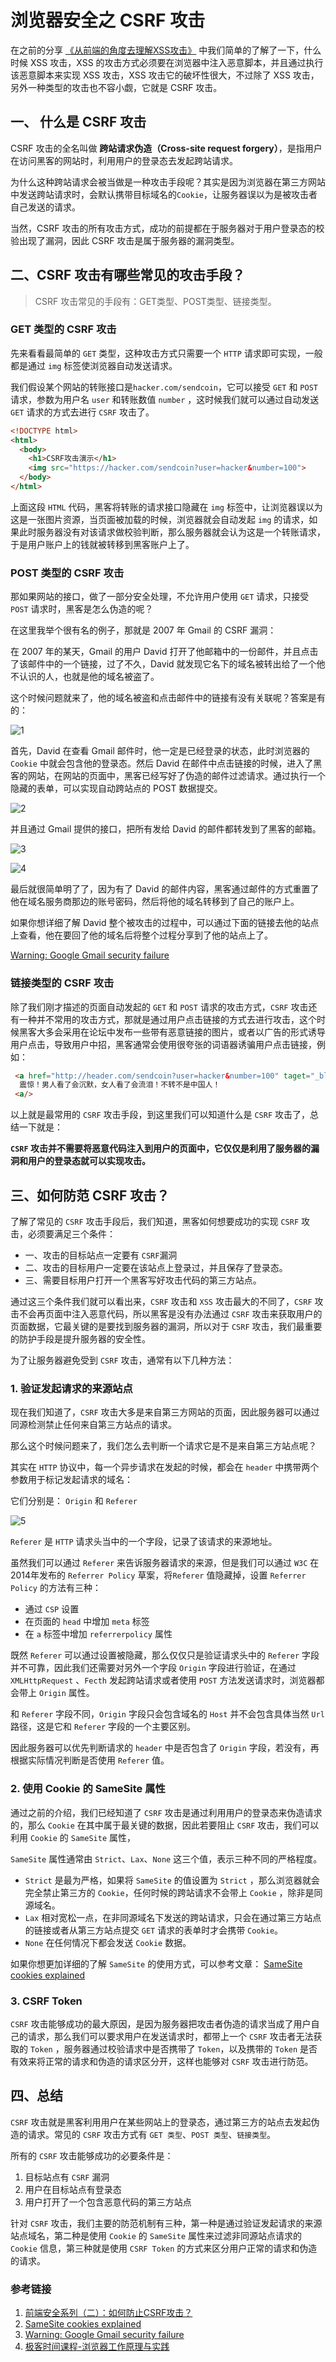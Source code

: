 # 浏览器安全之 CSRF 攻击

在之前的分享 [《从前端的角度去理解XSS攻击》](https://github.com/moeacg/Learning-notes/issues/4) 中我们简单的了解了一下，什么时候 XSS 攻击，XSS 的攻击方式必须要在浏览器中注入恶意脚本，并且通过执行该恶意脚本来实现 XSS 攻击，XSS 攻击它的破坏性很大，不过除了 XSS 攻击，另外一种类型的攻击也不容小觑，它就是 CSRF 攻击。

## 一、 什么是 CSRF 攻击

CSRF 攻击的全名叫做 **跨站请求伪造（Cross-site request forgery）**，是指用户在访问黑客的网站时，利用用户的登录态去发起跨站请求。

为什么这种跨站请求会被当做是一种攻击手段呢？其实是因为浏览器在第三方网站中发送跨站请求时，会默认携带目标域名的`Cookie`，让服务器误以为是被攻击者自己发送的请求。

当然，CSRF 攻击的所有攻击方式，成功的前提都在于服务器对于用户登录态的校验出现了漏洞，因此 CSRF 攻击是属于服务器的漏洞类型。

## 二、CSRF 攻击有哪些常见的攻击手段？

> CSRF 攻击常见的手段有：GET类型、POST类型、链接类型。

### GET 类型的 CSRF 攻击

先来看看最简单的 `GET` 类型，这种攻击方式只需要一个 `HTTP` 请求即可实现，一般都是通过 `img` 标签使浏览器自动发送请求。

我们假设某个网站的转账接口是`hacker.com/sendcoin`，它可以接受 `GET` 和 `POST` 请求，参数为用户名 `user` 和转账数值 `number` ，这时候我们就可以通过自动发送 `GET` 请求的方式去进行 `CSRF` 攻击了。

```html
<!DOCTYPE html>
<html>
  <body>
    <h1>CSRF攻击演示</h1>
    <img src="https://hacker.com/sendcoin?user=hacker&number=100">
  </body>
</html>
```

上面这段 `HTML` 代码，黑客将转账的请求接口隐藏在 `img` 标签中，让浏览器误以为这是一张图片资源，当页面被加载的时候，浏览器就会自动发起 `img` 的请求，如果此时服务器没有对该请求做校验判断，那么服务器就会认为这是一个转账请求，于是用户账户上的钱就被转移到黑客账户上了。

### POST 类型的 CSRF 攻击

那如果网站的接口，做了一部分安全处理，不允许用户使用 `GET` 请求，只接受 `POST` 请求时，黑客是怎么伪造的呢？

在这里我举个很有名的例子，那就是 2007 年 Gmail 的 CSRF 漏洞：

在 2007 年的某天，Gmail 的用户 David 打开了他邮箱中的一份邮件，并且点击了该邮件中的一个链接，过了不久，David 就发现它名下的域名被转出给了一个他不认识的人，也就是他的域名被盗了。

这个时候问题就来了，他的域名被盗和点击邮件中的链接有没有关联呢？答案是有的：

![1](/assets/005/img/1.png)

首先，David 在查看 Gmail 邮件时，他一定是已经登录的状态，此时浏览器的 `Cookie` 中就会包含他的登录态。然后 David 在邮件中点击链接的时候，进入了黑客的网站，在网站的页面中，黑客已经写好了伪造的邮件过滤请求。通过执行一个隐藏的表单，可以实现自动跨站点的 POST 数据提交。

![2](/assets/005/img/2.png)

并且通过 Gmail 提供的接口，把所有发给 David 的邮件都转发到了黑客的邮箱。

![3](/assets/005/img/3.png)

![4](/assets/005/img/4.png)

最后就很简单明了了，因为有了 David 的邮件内容，黑客通过邮件的方式重置了他在域名服务商那边的账号密码，然后将他的域名转移到了自己的账户上。

如果你想详细了解 David 整个被攻击的过程中，可以通过下面的链接去他的站点上查看，他在要回了他的域名后将整个过程分享到了他的站点上了。

[Warning: Google Gmail security failure](https://www.davidairey.com/google-gmail-security-hijack)

### 链接类型的 CSRF 攻击

除了我们刚才描述的页面自动发起的 `GET` 和 `POST` 请求的攻击方式，`CSRF` 攻击还有一种并不常用的攻击方式，那就是通过用户点击链接的方式去进行攻击，这个时候黑客大多会采用在论坛中发布一些带有恶意链接的图片，或者以广告的形式诱导用户点击，导致用户中招，黑客通常会使用很夸张的词语器诱骗用户点击链接，例如：

```html
 <a href="http://header.com/sendcoin?user=hacker&number=100" taget="_blank">
  震惊！男人看了会沉默，女人看了会流泪！不转不是中国人！
 <a/>
```

以上就是最常用的 `CSRF` 攻击手段，到这里我们可以知道什么是 `CSRF`  攻击了，总结一下就是：

**`CSRF` 攻击并不需要将恶意代码注入到用户的页面中，它仅仅是利用了服务器的漏洞和用户的登录态就可以实现攻击。**

## 三、如何防范 CSRF 攻击？

了解了常见的 `CSRF` 攻击手段后，我们知道，黑客如何想要成功的实现 `CSRF` 攻击，必须要满足三个条件：

- 一、攻击的目标站点一定要有 `CSRF`漏洞
- 二、攻击的目标用户一定要在该站点上登录过，并且保存了登录态。
- 三、需要目标用户打开一个黑客写好攻击代码的第三方站点。

通过这三个条件我们就可以看出来，`CSRF` 攻击和 `XSS` 攻击最大的不同了，`CSRF` 攻击不会再页面中注入恶意代码，所以黑客是没有办法通过 `CSRF` 攻击来获取用户的页面数据，它最关键的是要找到服务器的漏洞，所以对于 `CSRF` 攻击，我们最重要的防护手段是提升服务器的安全性。

为了让服务器避免受到 `CSRF` 攻击，通常有以下几种方法：

### 1. 验证发起请求的来源站点

现在我们知道了，`CSRF` 攻击大多是来自第三方网站的页面，因此服务器可以通过同源检测禁止任何来自第三方站点的请求。

那么这个时候问题来了，我们怎么去判断一个请求它是不是来自第三方站点呢？

其实在 `HTTP` 协议中，每一个异步请求在发起的时候，都会在 `header` 中携带两个参数用于标记发起请求的域名：

它们分别是： `Origin` 和 `Referer`

![5](/assets/005/img/5.png)

`Referer` 是 `HTTP` 请求头当中的一个字段，记录了该请求的来源地址。

虽然我们可以通过 `Referer` 来告诉服务器请求的来源，但是我们可以通过 `W3C` 在2014年发布的 `Referrer Policy` 草案，将`Referer` 值隐藏掉，设置 `Referrer Policy` 的方法有三种：

- 通过 `CSP` 设置
- 在页面的 `head` 中增加 `meta` 标签
- 在 `a` 标签中增加 `referrerpolicy` 属性

既然 `Referer` 可以通过设置被隐藏，那么仅仅只是验证请求头中的 `Referer` 字段并不可靠，因此我们还需要对另外一个字段 `Origin` 字段进行验证，在通过 `XMLHttpRequest` 、`Fecth` 发起跨站请求或者使用 `POST` 方法发送请求时，浏览器都会带上 `Origin` 属性。

和 `Referer` 字段不同，`Origin` 字段只会包含域名的 `Host` 并不会包含具体当然 `Url` 路径，这是它和 `Referer` 字段的一个主要区别。

因此服务器可以优先判断请求的 `header` 中是否包含了 `Origin` 字段，若没有，再根据实际情况判断是否使用 `Referer` 值。

### 2. 使用 Cookie 的 SameSite 属性

通过之前的介绍，我们已经知道了 `CSRF` 攻击是通过利用用户的登录态来伪造请求的，那么 `Cookie`  在其中属于最关键的数据，因此若要阻止 `CSRF` 攻击，我们可以利用 `Cookie` 的 `SameSite` 属性，

`SameSite` 属性通常由 `Strict`、`Lax`、`None` 这三个值，表示三种不同的严格程度。

- `Strict` 是最为严格，如果将 `SameSite` 的值设置为 `Strict` ，那么浏览器就会完全禁止第三方的 `Cookie`，任何时候的跨站请求不会带上 `Cookie` ，除非是同源域名。
- `Lax` 相对宽松一点，在非同源域名下发送的跨站请求，只会在通过第三方站点的链接或者从第三方站点提交 `GET` 请求的表单时才会携带 `Cookie`。
- `None` 在任何情况下都会发送 `Cookie` 数据。

如果你想更加详细的了解 `SameSite` 的使用方式，可以参考文章： [SameSite cookies explained](https://web.dev/samesite-cookies-explained/)

### 3. CSRF Token

`CSRF` 攻击能够成功的最大原因，是因为服务器把攻击者伪造的请求当成了用户自己的请求，那么我们可以要求用户在发送请求时，都带上一个 `CSRF` 攻击者无法获取的 `Token` ，服务器通过校验请求中是否携带了 `Token`，以及携带的 `Token` 是否有效来将正常的请求和伪造的请求区分开，这样也能够对 `CSRF` 攻击进行防范。

## 四、总结

`CSRF` 攻击就是黑客利用用户在某些网站上的登录态，通过第三方的站点去发起伪造的请求。常见的 `CSRF` 攻击方式有 `GET 类型`、`POST 类型`、`链接类型`。

所有的 `CSRF` 攻击能够成功的必要条件是：

1. 目标站点有 `CSRF` 漏洞
2. 用户在目标站点有登录态
3. 用户打开了一个包含恶意代码的第三方站点

针对 `CSRF` 攻击，我们主要的防范机制有三种，第一种是通过验证发起请求的来源站点域名，第二种是使用 `Cookie` 的 `SameSite` 属性来过滤非同源站点请求的 `Cookie` 信息，第三种就是使用 `CSRF Token` 的方式来区分用户正常的请求和伪造的请求。

### 参考链接

1. [前端安全系列（二）：如何防止CSRF攻击？](https://tech.meituan.com/2018/10/11/fe-security-csrf.html)
2. [SameSite cookies explained](https://web.dev/samesite-cookies-explained/)
3. [Warning: Google Gmail security failure](https://www.davidairey.com/google-gmail-security-hijack)
4. [极客时间课程-浏览器工作原理与实践](https://time.geekbang.org/column/intro/100033601)

